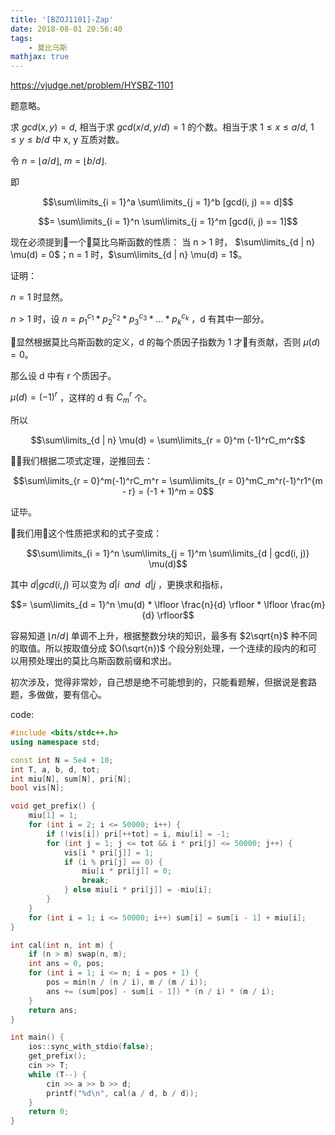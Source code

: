 ```yaml
---
title: '[BZOJ1101]-Zap'
date: 2018-08-01 20:56:40
tags: 
    - 莫比乌斯
mathjax: true
---
```


https://vjudge.net/problem/HYSBZ-1101

题意略。

求 $gcd(x, y) = d$, 相当于求 $gcd(x / d, y / d) = 1$ 的个数。相当于求 $1 \leq x \leq a / d$, $1 \leq y \leq b / d$ 中 x, y 互质对数。

令 $n = \lfloor a / d \rfloor$, $m = \lfloor b / d \rfloor$.

即

$$\sum\limits_{i = 1}^a \sum\limits_{j = 1}^b [gcd(i, j) == d]$$

$$= \sum\limits_{i = 1}^n \sum\limits_{j = 1}^m [gcd(i, j) == 1]$$

现在必须提到一个莫比乌斯函数的性质：
当 n > 1 时，
$\sum\limits_{d | n} \mu(d) = 0$；n = 1 时，$\sum\limits_{d | n} \mu(d) = 1$。

证明：

$n = 1$ 时显然。

$n > 1$ 时，设 $n = p_1^{c_1} * p_2^{c_2} * p_3^{c_3} * ... * p_k^{c_k}$ ，d 有其中一部分。

显然根据莫比乌斯函数的定义，d 的每个质因子指数为 1 才有贡献，否则 $\mu(d) = 0$。

那么设 d 中有 r 个质因子。

$\mu(d) = (-1)^r$ ，这样的 d 有 $C_m^r$ 个。

所以

$$\sum\limits_{d | n} \mu(d) = \sum\limits_{r = 0}^m (-1)^rC_m^r$$

我们根据二项式定理，逆推回去：

$$\sum\limits_{r = 0}^m(-1)^rC_m^r = \sum\limits_{r = 0}^mC_m^r(-1)^r1^{m - r} = (-1 + 1)^m = 0$$

证毕。

我们用这个性质把求和的式子变成：

$$\sum\limits_{i = 1}^n \sum\limits_{j = 1}^m \sum\limits_{d | gcd(i, j)} \mu(d)$$

其中 $d | gcd(i, j)$ 可以变为 $d | i\ \ and\ \ d | j$ ，更换求和指标，

$$= \sum\limits_{d = 1}^n \mu(d) * \lfloor \frac{n}{d} \rfloor * \lfloor \frac{m}{d} \rfloor$$

容易知道 $\lfloor n / d \rfloor$ 单调不上升，根据整数分块的知识，最多有 $2\sqrt{n}$ 种不同的取值。所以按取值分成 $O(\sqrt{n})$ 个段分别处理，一个连续的段内的和可以用预处理出的莫比乌斯函数前缀和求出。

初次涉及，觉得非常妙，自己想是绝不可能想到的，只能看题解，但据说是套路题，多做做，要有信心。

code:
``` c++
#include <bits/stdc++.h>
using namespace std;

const int N = 5e4 + 10;
int T, a, b, d, tot;
int miu[N], sum[N], pri[N];
bool vis[N];

void get_prefix() {
    miu[1] = 1;
    for (int i = 2; i <= 50000; i++) {
        if (!vis[i]) pri[++tot] = i, miu[i] = -1;
        for (int j = 1; j <= tot && i * pri[j] <= 50000; j++) {
            vis[i * pri[j]] = 1;
            if (i % pri[j] == 0) {
                miu[i * pri[j]] = 0;
                break;
            } else miu[i * pri[j]] = -miu[i];
        }
    }
    for (int i = 1; i <= 50000; i++) sum[i] = sum[i - 1] + miu[i];
}

int cal(int n, int m) {
    if (n > m) swap(n, m);
    int ans = 0, pos;
    for (int i = 1; i <= n; i = pos + 1) {
        pos = min(n / (n / i), m / (m / i));
        ans += (sum[pos] - sum[i - 1]) * (n / i) * (m / i);
    }
    return ans;
}

int main() {
    ios::sync_with_stdio(false);
    get_prefix();
    cin >> T;
    while (T--) {
        cin >> a >> b >> d;
        printf("%d\n", cal(a / d, b / d));
    }
    return 0;
}
```
